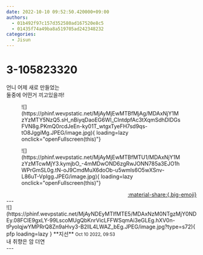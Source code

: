 ```yaml
---
date: 2022-10-10 09:52:50.420000+09:00
authors:
  - 01b492f97c157d352580ad167520e8c5
  - 01435f74a49ba8a519705ad242348232
categories:
  - Jisun
---
```


# 3-105823320

<div class="post-container" markdown="1">
<div class="content-container md-sidebar__scrollwrap" markdown="1">

언니 어제 새로 만들었는 <br>둘중에 어떤거 끼고있을까!
<figure markdown="1">
![](https://phinf.wevpstatic.net/MjAyMjEwMTBfMjAg/MDAxNjY1MzYzMTY5NzQ5.sH_nBiyqDaoEG6Wl_CIntdpfAc3tXqmSdhDlDGsFVN8g.PKmQ0rcdJeEn-ky01T_wtgxTyeFH7sd9qs-tO8JggiMg.JPEG/image.jpg){ loading=lazy onclick="openFullscreen(this)"}
</figure>

<figure markdown="1">
![](https://phinf.wevpstatic.net/MjAyMjEwMTBfMTU1/MDAxNjY1MzYzMTcwMjY3.kymjbO_-4mMDwOND6zgRwJONN785a3EJO1hWPrGmSL0g.tN-oJ9CmdMuX6doOb-u5wmls6O5wXSnv-L86uT-VpIgg.JPEG/image.jpg){ loading=lazy onclick="openFullscreen(this)"}
</figure>


</div>
</div>

<div style="text-align: right;" markdown="1">
<a href="https://weverse.io/fromis9/fanpost/3-105823320" style="text-align: right;">:material-share:{.big-emoji}</a>
</div>
---

<div class="comments-container md-sidebar__scrollwrap" markdown="1">
<div class="comment" markdown="1">
<div class='id-container' markdown="1">
![](https://phinf.wevpstatic.net/MjAyNDEyMTlfMTE5/MDAxNzM0NTgzMjY0NDEy.08FClE9gxLY-99LscoMUgQbKnrVicLFFWSqmAi3eGLEg.hXV0n-tPyoIqjwYMPRrQ8Zn9aHvy3-B2llL4LWAZ_bEg.JPEG/image.jpg?type=s72){ pfp loading=lazy }
**<span class="artist">지선</span>** <small>Oct 10 2022, 09:53</small><br>
</div>
<div class='comment-body' markdown="1">
내 취향은 암 더연
</div>
</div>
</div>
---
